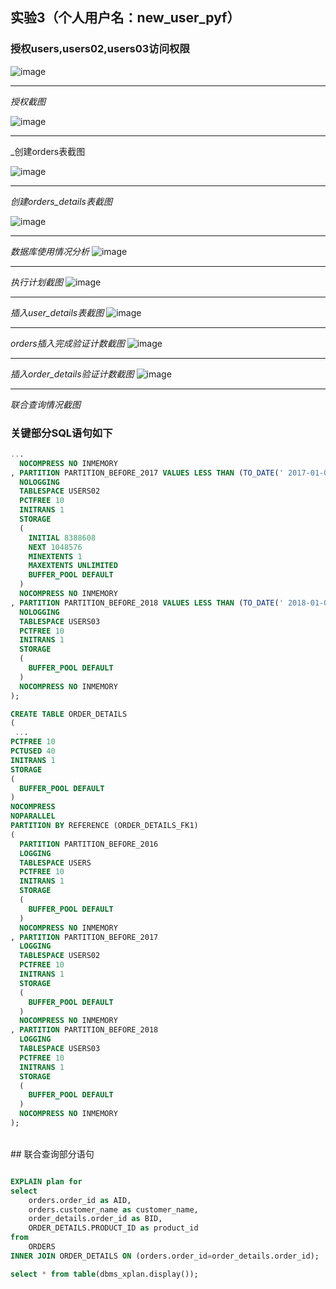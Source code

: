 ## 实验3（个人用户名：new_user_pyf）

### 授权users,users02,users03访问权限

![image](https://github.com/pyfppp/Oracle/blob/master/test3/rights.png)

---
_授权截图_


![image](https://github.com/pyfppp/Oracle/blob/master/test3/orders.png)

---
_创建orders表截图

![image](https://github.com/pyfppp/Oracle/blob/master/test3/orders_detail.png)

---
_创建orders_details表截图_

![image](https://github.com/pyfppp/Oracle/blob/master/test3/usage.png)

---
_数据库使用情况分析_
![image](https://github.com/pyfppp/Oracle/blob/master/test3/do_plan.png)

---
_执行计划截图_
![image](https://github.com/pyfppp/Oracle/blob/master/test3/insert_details.png)

---
_插入user_details表截图_
![image](https://github.com/pyfppp/Oracle/blob/master/test3/orders_count.png)

---
_orders插入完成验证计数截图_
![image](https://github.com/pyfppp/Oracle/blob/master/test3/orders_detais.png)

---
_插入order_details验证计数截图_
![image](https://github.com/pyfppp/Oracle/blob/master/test3/union_search.png)

---
_联合查询情况截图_

### 关键部分SQL语句如下

```sql
...
  NOCOMPRESS NO INMEMORY  
, PARTITION PARTITION_BEFORE_2017 VALUES LESS THAN (TO_DATE(' 2017-01-01 00:00:00', 'SYYYY-MM-DD HH24:MI:SS', 'NLS_CALENDAR=GREGORIAN')) 
  NOLOGGING 
  TABLESPACE USERS02 
  PCTFREE 10 
  INITRANS 1 
  STORAGE 
  ( 
    INITIAL 8388608 
    NEXT 1048576 
    MINEXTENTS 1 
    MAXEXTENTS UNLIMITED 
    BUFFER_POOL DEFAULT 
  ) 
  NOCOMPRESS NO INMEMORY  
, PARTITION PARTITION_BEFORE_2018 VALUES LESS THAN (TO_DATE(' 2018-01-01 00:00:00', 'SYYYY-MM-DD HH24:MI:SS', 'NLS_CALENDAR=GREGORIAN')) 
  NOLOGGING 
  TABLESPACE USERS03 
  PCTFREE 10 
  INITRANS 1 
  STORAGE 
  ( 
    BUFFER_POOL DEFAULT 
  ) 
  NOCOMPRESS NO INMEMORY  
);

CREATE TABLE ORDER_DETAILS 
(
 ...
PCTFREE 10 
PCTUSED 40 
INITRANS 1 
STORAGE 
( 
  BUFFER_POOL DEFAULT 
) 
NOCOMPRESS 
NOPARALLEL 
PARTITION BY REFERENCE (ORDER_DETAILS_FK1) 
(
  PARTITION PARTITION_BEFORE_2016 
  LOGGING 
  TABLESPACE USERS 
  PCTFREE 10 
  INITRANS 1 
  STORAGE 
  ( 
    BUFFER_POOL DEFAULT 
  ) 
  NOCOMPRESS NO INMEMORY  
, PARTITION PARTITION_BEFORE_2017 
  LOGGING 
  TABLESPACE USERS02 
  PCTFREE 10 
  INITRANS 1 
  STORAGE 
  ( 
    BUFFER_POOL DEFAULT 
  ) 
  NOCOMPRESS NO INMEMORY  
, PARTITION PARTITION_BEFORE_2018 
  LOGGING 
  TABLESPACE USERS03 
  PCTFREE 10 
  INITRANS 1 
  STORAGE 
  ( 
    BUFFER_POOL DEFAULT 
  ) 
  NOCOMPRESS NO INMEMORY  
);
```
<br>
## 联合查询部分语句

```sql

EXPLAIN plan for
select 
    orders.order_id as AID,
    orders.customer_name as customer_name,
    order_details.order_id as BID,
    ORDER_DETAILS.PRODUCT_ID as product_id
from
    ORDERS
INNER JOIN ORDER_DETAILS ON (orders.order_id=order_details.order_id);

select * from table(dbms_xplan.display());

```
